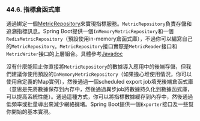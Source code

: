### 44.6. 指標倉函式庫

通過綁定一個[MetricRepository](http://github.com/spring-projects/spring-boot/tree/master/spring-boot-actuator/src/main/java/org/springframework/boot/actuate/metrics/repository/MetricRepository.java)來實現指標服務。`MetricRepository`負責存儲和追溯指標訊息。Spring Boot提供一個`InMemoryMetricRepository`和一個`RedisMetricRepository`（預設使用in-memory倉函式庫），不過你可以編寫自己的`MetricRepository`。`MetricRepository`接口實際是`MetricReader`接口和`MetricWriter`接口的上層組合。具體參考[Javadoc](http://docs.spring.io/spring-boot/docs/1.3.0.BUILD-SNAPSHOT/api/org/springframework/boot/actuate/metrics/repository/MetricRepository.html)

沒有什麼能阻止你直接將`MetricRepository`的數據導入應用中的後端存儲，但我們建議你使用預設的`InMemoryMetricRepository`（如果擔心堆使用情況，你可以使用自定義的Map實例），然後通過一個scheduled export job填充後端倉函式庫（意思是先將數據保存到內存中，然後通過異步job將數據持久化到數據函式庫，可以提高系統性能）。通過這種方式，你可以將指標數據緩存到內存中，然後通過低頻率或批量導出來減少網絡擁堵。Spring Boot提供一個`Exporter`接口及一些幫你開始的基本實現。
